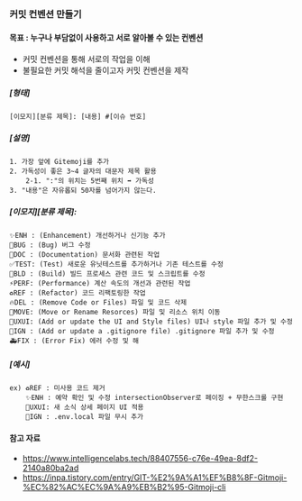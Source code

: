 ### 커밋 컨벤션 만들기

#### 목표 : 누구나 부담없이 사용하고 서로 알아볼 수 있는 컨벤션

- 커밋 컨벤션을 통해 서로의 작업을 이해
- 불필요한 커밋 해석을 줄이고자 커밋 컨벤션을 제작

##### [형태]

```
[이모지][분류 제목]: [내용] #[이슈 번호]
```


##### [설명]
```
1. 가장 앞에 Gitemoji를 추가
2. 가독성이 좋은 3~4 글자의 대문자 제목 활용
    2-1. ":"의 위치는 5번째 위치 ➡️ 가독성
3. "내용"은 자유롭되 50자를 넘어가지 않는다.
```


##### [이모지][분류 제목]:
```
✨ENH : (Enhancement) 개선하거나 신기능 추가
🐛BUG : (Bug) 버그 수정
📝DOC : (Documentation) 문서화 관련된 작업
✅TEST: (Test) 새로운 유닛테스트를 추가하거나 기존 테스트를 수정
👷BLD : (Build) 빌드 프로세스 관련 코드 및 스크립트를 수정
⚡️PERF: (Performance) 계산 속도의 개선과 관련된 작업
♻️REF : (Refactor) 코드 리팩토링한 작업
🔥DEL : (Remove Code or Files) 파일 및 코드 삭제
🚚MOVE: (Move or Rename Resorces) 파일 및 리소스 위치 이동
💄UXUI: (Add or update the UI and Style files) UI나 style 파일 추가 및 수정
🙈IGN : (Add or update a .gitignore file) .gitignore 파일 추가 및 수정
🚑FIX : (Error Fix) 에러 수정 및 해
```

##### [예시]

```
ex) ♻️REF : 미사용 코드 제거
    ✨ENH : 예약 확인 및 수정 intersectionObserver로 페이징 + 무한스크롤 구현
    💄UXUI: 새 소식 상세 페이지 UI 적용
    🙈IGN : .env.local 파일 무시 추가
```

#### 참고 자료

- https://www.intelligencelabs.tech/88407556-c76e-49ea-8df2-2140a80ba2ad
- https://inpa.tistory.com/entry/GIT-%E2%9A%A1%EF%B8%8F-Gitmoji-%EC%82%AC%EC%9A%A9%EB%B2%95-Gitmoji-cli

<!--
#### ⚠️ 추후 커밋 메세지 컨벤션 추가
- https://velog.io/@shin6403/Git-git-%EC%BB%A4%EB%B0%8B-%EC%BB%A8%EB%B2%A4%EC%85%98-%EC%84%A4%EC%A0%95%ED%95%98%EA%B8%B0
- https://overcome-the-limits.tistory.com/entry/%ED%98%91%EC%97%85-%ED%98%91%EC%97%85%EC%9D%84-%EC%9C%84%ED%95%9C-%EA%B8%B0%EB%B3%B8%EC%A0%81%EC%9D%B8-git-%EC%BB%A4%EB%B0%8B%EC%BB%A8%EB%B2%A4%EC%85%98-%EC%84%A4%EC%A0%95%ED%95%98%EA%B8%B0#%EB%A9%94%EC%8B%9C%EC%A7%80-%EA%B5%AC%EC%A1%B0
- https://doublesprogramming.tistory.com/256
  -->

